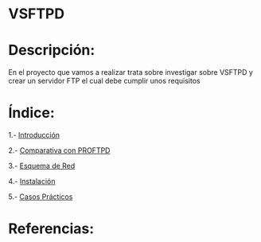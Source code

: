 # VSFTPD

# Descripción:
En el proyecto que vamos a realizar trata sobre investigar sobre VSFTPD y crear un servidor
FTP el cual debe cumplir unos requisitos

# Índice:
1.- [Introducción](https://github.com/Juanrdls/VSFTPD/blob/main/Introduccion.md)

2.- [Comparativa con PROFTPD](https://github.com/Juanrdls/VSFTPD/blob/main/Comparativa.md)

3.- [Esquema de Red](https://github.com/Juanrdls/VSFTPD/blob/main/Esquema.md)

4.- [Instalación](https://github.com/Juanrdls/VSFTPD/blob/main/Instalacion.md)

5.- [Casos Prácticos](https://github.com/Juanrdls/VSFTPD/blob/main/CasoPractico.md)

# Referencias:
